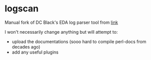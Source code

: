 # logscan

Manual fork of DC Black's EDA log parser tool from [link](https://github.com/dcblack/logscan)

I won't necessarily change anything but will attempt to:
* upload the documentations (sooo hard to compile perl-docs from decades ago)
* add any useful plugins

